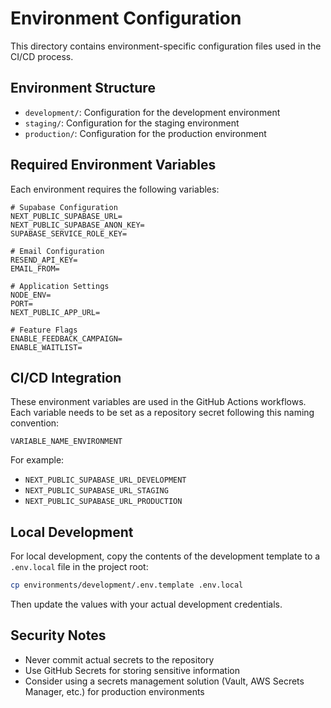 # Environment Configuration

This directory contains environment-specific configuration files used in the CI/CD process.

## Environment Structure

- `development/`: Configuration for the development environment
- `staging/`: Configuration for the staging environment
- `production/`: Configuration for the production environment

## Required Environment Variables

Each environment requires the following variables:

```
# Supabase Configuration
NEXT_PUBLIC_SUPABASE_URL=
NEXT_PUBLIC_SUPABASE_ANON_KEY=
SUPABASE_SERVICE_ROLE_KEY=

# Email Configuration
RESEND_API_KEY=
EMAIL_FROM=

# Application Settings
NODE_ENV=
PORT=
NEXT_PUBLIC_APP_URL=

# Feature Flags
ENABLE_FEEDBACK_CAMPAIGN=
ENABLE_WAITLIST=
```

## CI/CD Integration

These environment variables are used in the GitHub Actions workflows. Each variable needs to be set as a repository secret following this naming convention:

```
VARIABLE_NAME_ENVIRONMENT
```

For example:
- `NEXT_PUBLIC_SUPABASE_URL_DEVELOPMENT`
- `NEXT_PUBLIC_SUPABASE_URL_STAGING`
- `NEXT_PUBLIC_SUPABASE_URL_PRODUCTION`

## Local Development

For local development, copy the contents of the development template to a `.env.local` file in the project root:

```bash
cp environments/development/.env.template .env.local
```

Then update the values with your actual development credentials.

## Security Notes

- Never commit actual secrets to the repository
- Use GitHub Secrets for storing sensitive information
- Consider using a secrets management solution (Vault, AWS Secrets Manager, etc.) for production environments 